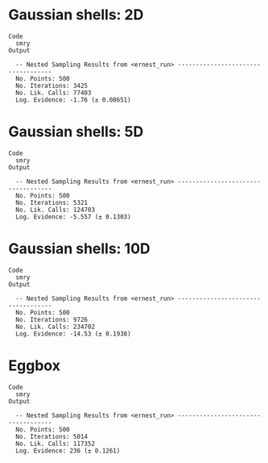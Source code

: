 # Gaussian shells: 2D

    Code
      smry
    Output
      
      -- Nested Sampling Results from <ernest_run> -----------------------------------
      No. Points: 500
      No. Iterations: 3425
      No. Lik. Calls: 77403
      Log. Evidence: -1.76 (± 0.08651)

# Gaussian shells: 5D

    Code
      smry
    Output
      
      -- Nested Sampling Results from <ernest_run> -----------------------------------
      No. Points: 500
      No. Iterations: 5321
      No. Lik. Calls: 124703
      Log. Evidence: -5.557 (± 0.1303)

# Gaussian shells: 10D

    Code
      smry
    Output
      
      -- Nested Sampling Results from <ernest_run> -----------------------------------
      No. Points: 500
      No. Iterations: 9726
      No. Lik. Calls: 234702
      Log. Evidence: -14.53 (± 0.1938)

# Eggbox

    Code
      smry
    Output
      
      -- Nested Sampling Results from <ernest_run> -----------------------------------
      No. Points: 500
      No. Iterations: 5014
      No. Lik. Calls: 117352
      Log. Evidence: 236 (± 0.1261)

